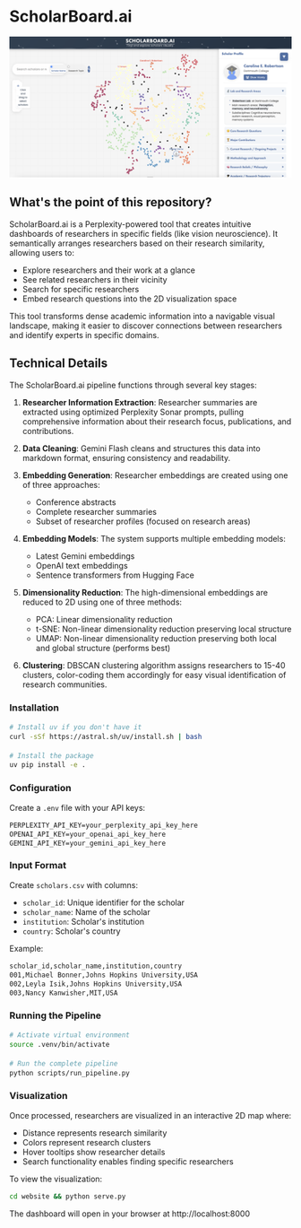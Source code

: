 # ScholarBoard.ai

![ScholarBoard Visualization](website/scholarboard.png)

## What's the point of this repository?

ScholarBoard.ai is a Perplexity-powered tool that creates intuitive dashboards of researchers in specific fields (like vision neuroscience). It semantically arranges researchers based on their research similarity, allowing users to:

- Explore researchers and their work at a glance
- See related researchers in their vicinity 
- Search for specific researchers
- Embed research questions into the 2D visualization space

This tool transforms dense academic information into a navigable visual landscape, making it easier to discover connections between researchers and identify experts in specific domains.

## Technical Details

The ScholarBoard.ai pipeline functions through several key stages:

1. **Researcher Information Extraction**: Researcher summaries are extracted using optimized Perplexity Sonar prompts, pulling comprehensive information about their research focus, publications, and contributions.

2. **Data Cleaning**: Gemini Flash cleans and structures this data into markdown format, ensuring consistency and readability.

3. **Embedding Generation**: Researcher embeddings are created using one of three approaches:
   - Conference abstracts
   - Complete researcher summaries
   - Subset of researcher profiles (focused on research areas)

4. **Embedding Models**: The system supports multiple embedding models:
   - Latest Gemini embeddings
   - OpenAI text embeddings
   - Sentence transformers from Hugging Face

5. **Dimensionality Reduction**: The high-dimensional embeddings are reduced to 2D using one of three methods:
   - PCA: Linear dimensionality reduction
   - t-SNE: Non-linear dimensionality reduction preserving local structure
   - UMAP: Non-linear dimensionality reduction preserving both local and global structure (performs best)

6. **Clustering**: DBSCAN clustering algorithm assigns researchers to 15-40 clusters, color-coding them accordingly for easy visual identification of research communities.

### Installation

```bash
# Install uv if you don't have it
curl -sSf https://astral.sh/uv/install.sh | bash

# Install the package
uv pip install -e .
```

### Configuration

Create a `.env` file with your API keys:

```
PERPLEXITY_API_KEY=your_perplexity_api_key_here
OPENAI_API_KEY=your_openai_api_key_here
GEMINI_API_KEY=your_gemini_api_key_here
```

### Input Format

Create `scholars.csv` with columns:
- `scholar_id`: Unique identifier for the scholar
- `scholar_name`: Name of the scholar
- `institution`: Scholar's institution
- `country`: Scholar's country

Example:
```csv
scholar_id,scholar_name,institution,country
001,Michael Bonner,Johns Hopkins University,USA
002,Leyla Isik,Johns Hopkins University,USA
003,Nancy Kanwisher,MIT,USA
```

### Running the Pipeline

```bash
# Activate virtual environment
source .venv/bin/activate

# Run the complete pipeline
python scripts/run_pipeline.py
```

### Visualization

Once processed, researchers are visualized in an interactive 2D map where:
- Distance represents research similarity
- Colors represent research clusters
- Hover tooltips show researcher details
- Search functionality enables finding specific researchers

To view the visualization:
```bash
cd website && python serve.py
```

The dashboard will open in your browser at http://localhost:8000 